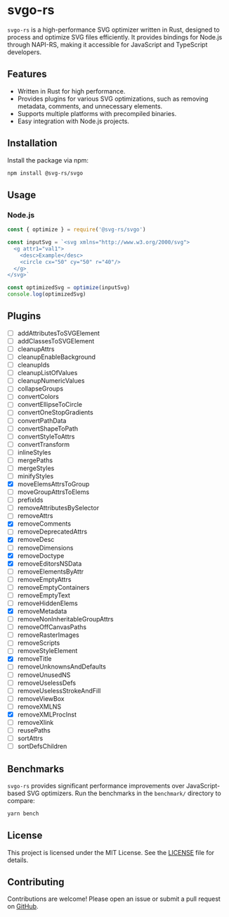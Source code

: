 # svgo-rs

`svgo-rs` is a high-performance SVG optimizer written in Rust, designed to process and optimize SVG files efficiently. It provides bindings for Node.js through NAPI-RS, making it accessible for JavaScript and TypeScript developers.

## Features

- Written in Rust for high performance.
- Provides plugins for various SVG optimizations, such as removing metadata, comments, and unnecessary elements.
- Supports multiple platforms with precompiled binaries.
- Easy integration with Node.js projects.

## Installation

Install the package via npm:

```bash
npm install @svg-rs/svgo
```

## Usage

### Node.js

```javascript
const { optimize } = require('@svg-rs/svgo')

const inputSvg = `<svg xmlns="http://www.w3.org/2000/svg">
  <g attr1="val1">
    <desc>Example</desc>
    <circle cx="50" cy="50" r="40"/>
  </g>
</svg>`

const optimizedSvg = optimize(inputSvg)
console.log(optimizedSvg)
```

## Plugins

- [ ] addAttributesToSVGElement
- [ ] addClassesToSVGElement
- [ ] cleanupAttrs
- [ ] cleanupEnableBackground
- [ ] cleanupIds
- [ ] cleanupListOfValues
- [ ] cleanupNumericValues
- [ ] collapseGroups
- [ ] convertColors
- [ ] convertEllipseToCircle
- [ ] convertOneStopGradients
- [ ] convertPathData
- [ ] convertShapeToPath
- [ ] convertStyleToAttrs
- [ ] convertTransform
- [ ] inlineStyles
- [ ] mergePaths
- [ ] mergeStyles
- [ ] minifyStyles
- [x] moveElemsAttrsToGroup
- [ ] moveGroupAttrsToElems
- [ ] prefixIds
- [ ] removeAttributesBySelector
- [ ] removeAttrs
- [x] removeComments
- [ ] removeDeprecatedAttrs
- [x] removeDesc
- [ ] removeDimensions
- [x] removeDoctype
- [x] removeEditorsNSData
- [ ] removeElementsByAttr
- [ ] removeEmptyAttrs
- [ ] removeEmptyContainers
- [ ] removeEmptyText
- [ ] removeHiddenElems
- [x] removeMetadata
- [ ] removeNonInheritableGroupAttrs
- [ ] removeOffCanvasPaths
- [ ] removeRasterImages
- [ ] removeScripts
- [ ] removeStyleElement
- [x] removeTitle
- [ ] removeUnknownsAndDefaults
- [ ] removeUnusedNS
- [ ] removeUselessDefs
- [ ] removeUselessStrokeAndFill
- [ ] removeViewBox
- [ ] removeXMLNS
- [x] removeXMLProcInst
- [ ] removeXlink
- [ ] reusePaths
- [ ] sortAttrs
- [ ] sortDefsChildren

## Benchmarks

`svgo-rs` provides significant performance improvements over JavaScript-based SVG optimizers. Run the benchmarks in the `benchmark/` directory to compare:

```bash
yarn bench
```

## License

This project is licensed under the MIT License. See the [LICENSE](./LICENSE) file for details.

## Contributing

Contributions are welcome! Please open an issue or submit a pull request on [GitHub](https://github.com/oxidized-world/svgo-rs).
